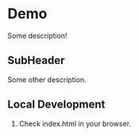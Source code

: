 # Demo

Some description!

## SubHeader

Some other description.

## Local Development

1. Check index.html in your browser.

